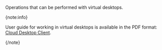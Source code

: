 Operations that can be performed with virtual desktops.

{note:info}

User guide for working in virtual desktops is available in the PDF format: [Cloud Desktop Client](/ru/computing/cloud-desktops/instructions/assets/Cloud_Desktop_user_guide_v_1_0.pdf "download").

{/note}
